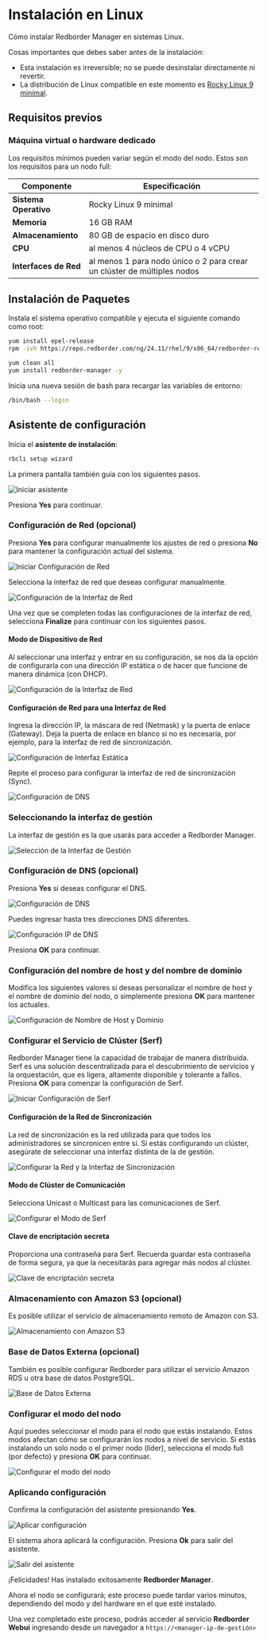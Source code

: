 
# Instalación en Linux

Cómo instalar Redborder Manager en sistemas Linux.

Cosas importantes que debes saber antes de la instalación:

- Esta instalación es irreversible; no se puede desinstalar directamente ni revertir.
- La distribución de Linux compatible en este momento es [Rocky Linux 9 minimal](https://rockylinux.org/download).

## Requisitos previos

### Máquina virtual o hardware dedicado

Los requisitos mínimos pueden variar según el modo del nodo. Estos son los requisitos para un nodo full:

| **Componente**      | **Especificación**                                     |
|--------------------|-------------------------------------------------------|
| **Sistema Operativo** | Rocky Linux 9 minimal                               |
| **Memoria**         | 16 GB RAM                                             |
| **Almacenamiento**        | 80 GB de espacio en disco duro                                   |
| **CPU**            | al menos 4 núcleos de CPU o 4 vCPU                       |
| **Interfaces de Red**  | al menos 1 para nodo único o 2 para crear un clúster de múltiples nodos     |

## Instalación de Paquetes

Instala el sistema operativo compatible y ejecuta el siguiente comando como root:

``` bash title="Instalación de repositorios"
yum install epel-release
rpm -ivh https://repo.redborder.com/ng/24.11/rhel/9/x86_64/redborder-repo-24.11-0.0.1-1.el9.rb.noarch.rpm
```
``` bash title="Instalar el paquete redborder-manager"
yum clean all
yum install redborder-manager -y
```

Inicia una nueva sesión de bash para recargar las variables de entorno:

``` bash title="Recarga de Bash"
/bin/bash --login
```

## Asistente de configuración

Inicia el **asistente de instalación**:

``` bash title="Comando para el asistente de instalación"
rbcli setup wizard
```

La primera pantalla también guía con los siguientes pasos.

![Iniciar asistente](images/ch02_wizard_001.png)

Presiona **Yes** para continuar.

### Configuración de Red (opcional)

Presiona **Yes** para configurar manualmente los ajustes de red o presiona **No** para mantener la configuración actual del sistema.

![Iniciar Configuración de Red](images/ch02_wizard_002.png)

Selecciona la interfaz de red que deseas configurar manualmente.

![Configuración de la Interfaz de Red](images/ch02_wizard_003.png)

Una vez que se completen todas las configuraciones de la interfaz de red, selecciona **Finalize** para continuar con los siguientes pasos.

#### Modo de Dispositivo de Red

Al seleccionar una interfaz y entrar en su configuración, se nos da la opción de configurarla con una dirección IP estática o de hacer que funcione de manera dinámica (con DHCP).

![Configuración de la Interfaz de Red](images/ch02_wizard_004.png)

#### Configuración de Red para una Interfaz de Red

Ingresa la dirección IP, la máscara de red (Netmask) y la puerta de enlace (Gateway). Deja la puerta de enlace en blanco si no es necesaria, por ejemplo, para la interfaz de red de sincronización.

![Configuración de Interfaz Estática](images/ch02_wizard_005.png)

Repite el proceso para configurar la interfaz de red de sincronización (Sync).

![Configuración de DNS](images/ch02_wizard_007.png)

### Seleccionando la interfaz de gestión

La interfaz de gestión es la que usarás para acceder a Redborder Manager.

![Selección de la Interfaz de Gestión](images/ch02_wizard_006.png)

### Configuración de DNS (opcional)

Presiona **Yes** si deseas configurar el DNS.

![Configuración de DNS](images/ch02_wizard_009.png)

Puedes ingresar hasta tres direcciones DNS diferentes.

![Configuración IP de DNS](images/ch02_wizard_010.png)

Presiona **OK**  para continuar.

### Configuración del nombre de host y del nombre de dominio

Modifica los siguientes valores si deseas personalizar el nombre de host y el nombre de dominio del nodo, o simplemente presiona **OK**  para mantener los actuales.

![Configuración de Nombre de Host y Dominio](images/ch02_wizard_011.png)

### Configurar el Servicio de Clúster (Serf)

Redborder Manager tiene la capacidad de trabajar de manera distribuida. Serf es una solución descentralizada para el descubrimiento de servicios y la orquestación, que es ligera, altamente disponible y tolerante a fallos. Presiona **OK** para comenzar la configuración de Serf.

![Iniciar Configuración de Serf](images/ch02_wizard_012.png)

#### Configuración de la Red de Sincronización

La red de sincronización es la red utilizada para que todos los administradores se sincronicen entre sí. Si estás configurando un clúster, asegúrate de seleccionar una interfaz distinta de la de gestión.

![Configurar la Red y la Interfaz de Sincronización](images/ch02_wizard_013.png)

#### Modo de Clúster de Comunicación

Selecciona Unicast o Multicast para las comunicaciones de Serf.

![Configurar el Modo de Serf](images/ch02_wizard_014.png)

#### Clave de encriptación secreta

Proporciona una contraseña para Serf. Recuerda guardar esta contraseña de forma segura, ya que la necesitarás para agregar más nodos al clúster.

![Clave de encriptación secreta](images/ch02_wizard_015.png)

### Almacenamiento con Amazon S3 (opcional)

Es posible utilizar el servicio de almacenamiento remoto de Amazon con S3.

![Almacenamiento con Amazon S3](images/ch02_wizard_016.png)

### Base de Datos Externa (opcional)

También es posible configurar Redborder para utilizar el servicio Amazon RDS u otra base de datos PostgreSQL.

![Base de Datos Externa](images/ch02_wizard_017.png)

### Configurar el modo del nodo

Aquí puedes seleccionar el modo para el nodo que estás instalando. Estos modos afectan cómo se configurarán los nodos a nivel de servicio. Si estás instalando un solo nodo o el primer nodo (líder), selecciona el modo full (por defecto) y presiona **OK** para continuar.

![Configurar el modo del nodo](images/ch02_wizard_018.png)

### Aplicando configuración

Confirma la configuración del asistente presionando **Yes**.

![Aplicar configuración](images/ch02_wizard_019.png)

El sistema ahora aplicará la configuración. Presiona **Ok** para salir del asistente.

![Salir del asistente](images/ch02_wizard_020.png)

¡Felicidades! Has instalado exitosamente **Redborder Manager**.

Ahora el nodo se configurará; este proceso puede tardar varios minutos, dependiendo del modo y del hardware en el que esté instalado.

Una vez completado este proceso, podrás acceder al servicio **Redborder Webui** ingresando desde un navegador a `https://<manager-ip-de-gestión>`
